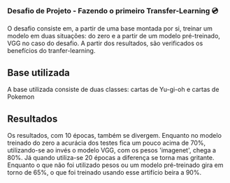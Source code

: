 ### Desafio de Projeto - Fazendo o primeiro Transfer-Learning 💿

O desafio consiste em, a partir de uma base montada por si, treinar um modelo em duas situações: do zero e a partir de um modelo pré-treinado, VGG no caso do desafio. A partir dos resultados, são verificados os benefícios do tranfer-learning.

## Base utilizada

A base utilizada consiste de duas classes: cartas de Yu-gi-oh e cartas de Pokemon

## Resultados

Os resultados, com 10 épocas, também se divergem. Enquanto no modelo treinado do zero a acurácia dos testes fica um pouco acima de 70%, utilizando-se ao invés o modelo VGG, com os pesos 'imagenet', chega a 80%. Já quando utiliza-se 20 épocas a diferença se torna mas gritante. Enquanto o que não foi utilizado pesos ou um modelo pré-treinado gira em torno de 65%, o que foi treinado usando esse artifício beira a 90%.
